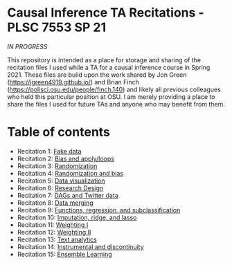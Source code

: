 # Causal Inference TA Recitations - PLSC 7553 SP 21
*IN PROGRESS*

This repository is intended as a place for storage and sharing of the recitation files I used while a TA for a causal inference course in Spring 2021. These files are build upon the work shared by Jon Green (https://jgreen4919.github.io/) and Brian Finch (https://polisci.osu.edu/people/finch.140) and likely all previous colleagues who held this particular position at OSU. I am merely providing a place to share the files I used for future TAs and anyone who may benefit from them. 

# Table of contents
- Recitation 1: [Fake data](https://github.com/swagner1470/Causal-inference-TA-materials/blob/main/Recitation%20materials/Recitation%201%20-%20Fake%20data.md)
- Recitation 2: [Bias and apply/loops](https://github.com/swagner1470/Causal-inference-TA-materials/blob/main/Recitation%20materials/Recitation%202-%20Bias%20apply%20loops.md)
- Recitation 3: [Randomization](https://github.com/swagner1470/Causal-inference-TA-materials/blob/main/Recitation%20materials/Recitation%203%20-%20Randomization.md)
- Recitation 4: [Randomization and bias](https://github.com/swagner1470/Causal-inference-TA-materials/blob/main/Recitation%20materials/Recitation%204%20-%20Randomization%20and%20bias.md)
- Recitation 5: [Data visualization](https://github.com/swagner1470/Causal-inference-TA-materials/blob/main/Recitation%20materials/Recitation%205%20-%20Data%20visualization.md)
- Recitation 6: [Research Design]()
- Recitation 7: [DAGs and Twitter data]()
- Recitation 8: [Data merging]()
- Recitation 9: [Functions, regression, and subclassification]()
- Recitation 10: [Imputation, ridge, and lasso]()
- Recitation 11: [Weighting I]()
- Recitation 12: [Weighting II]()
- Recitation 13: [Text analytics]()
- Recitation 14: [Instrumental and discontinuity]()
- Recitation 15: [Ensemble Learning]()
